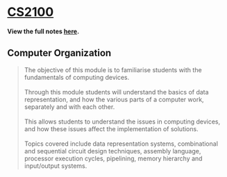 # [CS2100](https://github.com/jontmy/cs2105/blob/master/src/cs2100.pdf) #

**View the full notes [here](https://github.com/jontmy/cs2100/blob/master/src/cs2100.pdf).**

## Computer Organization ##

> The objective of this module is to familiarise students with the fundamentals of computing devices.<br><br>Through this module students will understand the basics of data representation, and how the various parts of a computer work, separately and with each other.<br><br>This allows students to understand the issues in computing devices, and how these issues affect the implementation of solutions.<br><br>Topics covered include data representation systems, combinational and sequential circuit design techniques, assembly language, processor execution cycles, pipelining, memory hierarchy and input/output systems.
